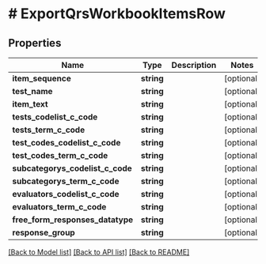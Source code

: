 # # ExportQrsWorkbookItemsRow

## Properties

Name | Type | Description | Notes
------------ | ------------- | ------------- | -------------
**item_sequence** | **string** |  | [optional]
**test_name** | **string** |  | [optional]
**item_text** | **string** |  | [optional]
**tests_codelist_c_code** | **string** |  | [optional]
**tests_term_c_code** | **string** |  | [optional]
**test_codes_codelist_c_code** | **string** |  | [optional]
**test_codes_term_c_code** | **string** |  | [optional]
**subcategorys_codelist_c_code** | **string** |  | [optional]
**subcategorys_term_c_code** | **string** |  | [optional]
**evaluators_codelist_c_code** | **string** |  | [optional]
**evaluators_term_c_code** | **string** |  | [optional]
**free_form_responses_datatype** | **string** |  | [optional]
**response_group** | **string** |  | [optional]

[[Back to Model list]](../../README.md#models) [[Back to API list]](../../README.md#endpoints) [[Back to README]](../../README.md)
